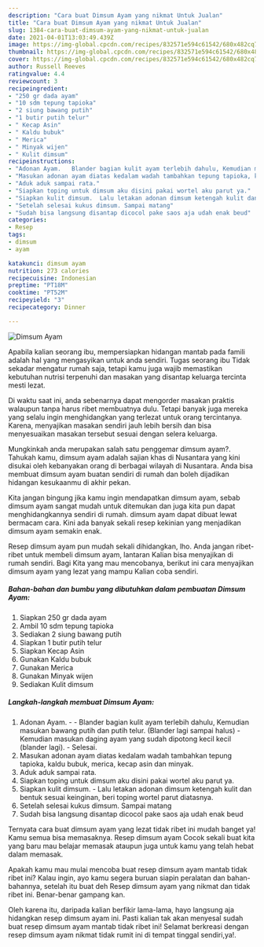 ```yaml
---
description: "Cara buat Dimsum Ayam yang nikmat Untuk Jualan"
title: "Cara buat Dimsum Ayam yang nikmat Untuk Jualan"
slug: 1384-cara-buat-dimsum-ayam-yang-nikmat-untuk-jualan
date: 2021-04-01T13:03:49.439Z
image: https://img-global.cpcdn.com/recipes/832571e594c61542/680x482cq70/dimsum-ayam-foto-resep-utama.jpg
thumbnail: https://img-global.cpcdn.com/recipes/832571e594c61542/680x482cq70/dimsum-ayam-foto-resep-utama.jpg
cover: https://img-global.cpcdn.com/recipes/832571e594c61542/680x482cq70/dimsum-ayam-foto-resep-utama.jpg
author: Russell Reeves
ratingvalue: 4.4
reviewcount: 3
recipeingredient:
- "250 gr dada ayam"
- "10 sdm tepung tapioka"
- "2 siung bawang putih"
- "1 butir putih telur"
- " Kecap Asin"
- " Kaldu bubuk"
- " Merica"
- " Minyak wijen"
- " Kulit dimsum"
recipeinstructions:
- "Adonan Ayam.   Blander bagian kulit ayam terlebih dahulu, Kemudian masukan bawang putih dan putih telur. (Blander lagi sampai halus)  Kemudian masukan daging ayam yang sudah dipotong kecil kecil (blander lagi).  Selesai."
- "Masukan adonan ayam diatas kedalam wadah tambahkan tepung tapioka, kaldu bubuk, merica, kecap asin dan minyak."
- "Aduk aduk sampai rata."
- "Siapkan toping untuk dimsum aku disini pakai wortel aku parut ya."
- "Siapkan kulit dimsum.  Lalu letakan adonan dimsum ketengah kulit dan bentuk sesuai keinginan, beri toping wortel parut diatasnya."
- "Setelah selesai kukus dimsum. Sampai matang"
- "Sudah bisa langsung disantap dicocol pake saos aja udah enak beud"
categories:
- Resep
tags:
- dimsum
- ayam

katakunci: dimsum ayam 
nutrition: 273 calories
recipecuisine: Indonesian
preptime: "PT18M"
cooktime: "PT52M"
recipeyield: "3"
recipecategory: Dinner

---
```



![Dimsum Ayam](https://img-global.cpcdn.com/recipes/832571e594c61542/680x482cq70/dimsum-ayam-foto-resep-utama.jpg)

Apabila kalian seorang ibu, mempersiapkan hidangan mantab pada famili adalah hal yang mengasyikan untuk anda sendiri. Tugas seorang ibu Tidak sekadar mengatur rumah saja, tetapi kamu juga wajib memastikan kebutuhan nutrisi terpenuhi dan masakan yang disantap keluarga tercinta mesti lezat.

Di waktu  saat ini, anda sebenarnya dapat mengorder masakan praktis walaupun tanpa harus ribet membuatnya dulu. Tetapi banyak juga mereka yang selalu ingin menghidangkan yang terlezat untuk orang tercintanya. Karena, menyajikan masakan sendiri jauh lebih bersih dan bisa menyesuaikan masakan tersebut sesuai dengan selera keluarga. 



Mungkinkah anda merupakan salah satu penggemar dimsum ayam?. Tahukah kamu, dimsum ayam adalah sajian khas di Nusantara yang kini disukai oleh kebanyakan orang di berbagai wilayah di Nusantara. Anda bisa membuat dimsum ayam buatan sendiri di rumah dan boleh dijadikan hidangan kesukaanmu di akhir pekan.

Kita jangan bingung jika kamu ingin mendapatkan dimsum ayam, sebab dimsum ayam sangat mudah untuk ditemukan dan juga kita pun dapat menghidangkannya sendiri di rumah. dimsum ayam dapat dibuat lewat bermacam cara. Kini ada banyak sekali resep kekinian yang menjadikan dimsum ayam semakin enak.

Resep dimsum ayam pun mudah sekali dihidangkan, lho. Anda jangan ribet-ribet untuk membeli dimsum ayam, lantaran Kalian bisa menyajikan di rumah sendiri. Bagi Kita yang mau mencobanya, berikut ini cara menyajikan dimsum ayam yang lezat yang mampu Kalian coba sendiri.

<!--inarticleads1-->

##### Bahan-bahan dan bumbu yang dibutuhkan dalam pembuatan Dimsum Ayam:

1. Siapkan 250 gr dada ayam
1. Ambil 10 sdm tepung tapioka
1. Sediakan 2 siung bawang putih
1. Siapkan 1 butir putih telur
1. Siapkan  Kecap Asin
1. Gunakan  Kaldu bubuk
1. Gunakan  Merica
1. Gunakan  Minyak wijen
1. Sediakan  Kulit dimsum




<!--inarticleads2-->

##### Langkah-langkah membuat Dimsum Ayam:

1. Adonan Ayam.  -  - Blander bagian kulit ayam terlebih dahulu, Kemudian masukan bawang putih dan putih telur. (Blander lagi sampai halus)  - Kemudian masukan daging ayam yang sudah dipotong kecil kecil (blander lagi).  - Selesai.
1. Masukan adonan ayam diatas kedalam wadah tambahkan tepung tapioka, kaldu bubuk, merica, kecap asin dan minyak.
1. Aduk aduk sampai rata.
1. Siapkan toping untuk dimsum aku disini pakai wortel aku parut ya.
1. Siapkan kulit dimsum.  - Lalu letakan adonan dimsum ketengah kulit dan bentuk sesuai keinginan, beri toping wortel parut diatasnya.
1. Setelah selesai kukus dimsum. Sampai matang
1. Sudah bisa langsung disantap dicocol pake saos aja udah enak beud




Ternyata cara buat dimsum ayam yang lezat tidak ribet ini mudah banget ya! Kamu semua bisa memasaknya. Resep dimsum ayam Cocok sekali buat kita yang baru mau belajar memasak ataupun juga untuk kamu yang telah hebat dalam memasak.

Apakah kamu mau mulai mencoba buat resep dimsum ayam mantab tidak ribet ini? Kalau ingin, ayo kamu segera buruan siapin peralatan dan bahan-bahannya, setelah itu buat deh Resep dimsum ayam yang nikmat dan tidak ribet ini. Benar-benar gampang kan. 

Oleh karena itu, daripada kalian berfikir lama-lama, hayo langsung aja hidangkan resep dimsum ayam ini. Pasti kalian tak akan menyesal sudah buat resep dimsum ayam mantab tidak ribet ini! Selamat berkreasi dengan resep dimsum ayam nikmat tidak rumit ini di tempat tinggal sendiri,ya!.

